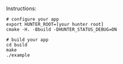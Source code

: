 Instructions:

    # configure your app
    export HUNTER_ROOT=[your hunter root]
    cmake -H. -Bbuild -DHUNTER_STATUS_DEBUG=ON
    
    # build your app
    cd build
    make
    ./example
